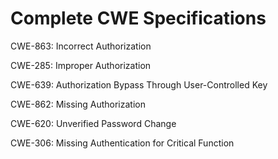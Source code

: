 

# Complete CWE Specifications

CWE-863: Incorrect Authorization

CWE-285: Improper Authorization

CWE-639: Authorization Bypass Through User-Controlled Key

CWE-862: Missing Authorization

CWE-620: Unverified Password Change

CWE-306: Missing Authentication for Critical Function